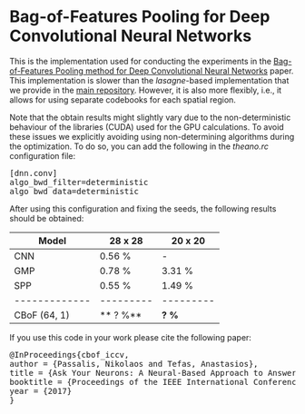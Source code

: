 # Bag-of-Features Pooling for Deep Convolutional Neural Networks

This is the implementation used for conducting the experiments in the [Bag-of-Features Pooling method for Deep Convolutional Neural Networks]() paper. This implementation is slower than the *lasagne*-based implementation that we provide in the [main repository](). However, it is also more flexibly, i.e., it allows for using separate codebooks for each spatial region.

Note that the obtain results might slightly vary due to the non-deterministic behaviour of the libraries (CUDA) used for the GPU calculations. To avoid these issues we explicitly avoiding using non-determining algorithms during the optimization. To do so, you can add the following in the *theano.rc* configuration file:

<pre>
[dnn.conv]
algo_bwd_filter=deterministic
algo_bwd_data=deterministic
</pre>

After using this configuration and fixing the seeds, the following results should be obtained:


| Model         | 28 x 28 | 20 x 20 | 
| ------------- | --------- | ---------   |
| CNN           | 0.56 %    |  -     |
| GMP           | 0.78 %    | 3.31 %      |
| SPP           | 0.55 %    | 1.49 %      |
| ------------- | --------- | ---------  |
| CBoF (64, 1)   | ** ? %**    | **? %** |


If you use this code in your work please cite the following paper:

<pre>
@InProceedings{cbof_iccv,
author = {Passalis, Nikolaos and Tefas, Anastasios},
title = {Ask Your Neurons: A Neural-Based Approach to Answering Questions About Images},
booktitle = {Proceedings of the IEEE International Conference on Computer Vision (to appear)},
year = {2017}
}
</pre>

